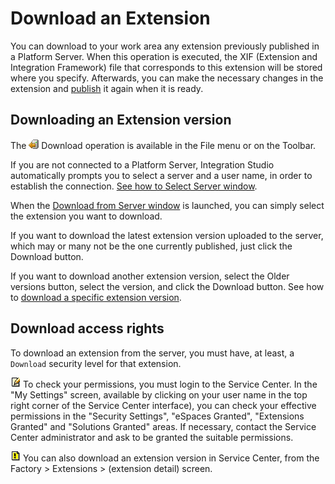 # Download an Extension

You can download to your work area any extension previously published in a Platform Server. When this operation is executed, the XIF (Extension and Integration Framework) file that corresponds to this extension will be stored where you specify. Afterwards, you can make the necessary changes in the extension and [publish](<../extension-life-cycle/extension-1-cp.md>) it again when it is ready.

## Downloading an Extension version

The ![](images/download-icon.gif) Download operation is available in the File menu or on the Toolbar.

If you are not connected to a Platform Server, Integration Studio automatically prompts you to select a server and a user name, in order to establish the connection. [See how to Select Server window](<../../../ref/integration-studio/menu/file/server-select-window.md>).

When the [Download from Server window](<../../../ref/integration-studio/menu/file/extension-download-window.md>) is launched, you can simply select the extension you want to download.

If you want to download the latest extension version uploaded to the server, which may or many not be the one currently published, just click the Download button.

If you want to download another extension version, select the Older versions button, select the version, and click the Download button. See how to [download a specific extension version](<../../../ref/integration-studio/menu/file/extension-download-version-window.md>).

## Download access rights

To download an extension from the server, you must have, at least, a `Download` security level for that extension.

![](images/note.gif) To check your permissions, you must login to the Service Center. In the "My Settings" screen, available by clicking on your user name in the top right corner of the Service Center interface), you can check your effective permissions in the "Security Settings", "eSpaces Granted", "Extensions Granted" and "Solutions Granted" areas. If necessary, contact the Service Center administrator and ask to be granted the suitable permissions.

![](images/tip.gif) You can also download an extension version in Service Center, from the Factory > Extensions > (extension detail) screen.

